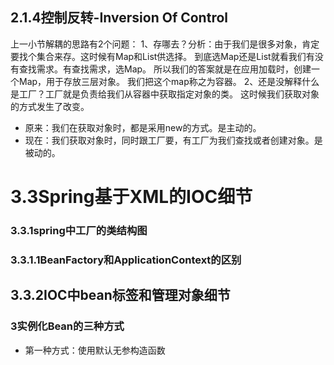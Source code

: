 ## 2.1.4控制反转-Inversion Of Control
上一小节解耦的思路有2个问题：
1、存哪去？分析：由于我们是很多对象，肯定要找个集合来存。这时候有Map和List供选择。
到底选Map还是List就看我们有没有查找需求。有查找需求，选Map。
所以我们的答案就是在应用加载时，创建一个Map，用于存放三层对象。
我们把这个map称之为容器。
2、还是没解释什么是工厂？工厂就是负责给我们从容器中获取指定对象的类。
这时候我们获取对象的方式发生了改变。
- 原来：我们在获取对象时，都是采用new的方式。是主动的。
- 现在：我们获取对象时，同时跟工厂要，有工厂为我们查找或者创建对象。是被动的。

# 3.3Spring基于XML的IOC细节
### 3.3.1spring中工厂的类结构图
### 3.3.1.1BeanFactory和ApplicationContext的区别
## 3.3.2IOC中bean标签和管理对象细节
### 3实例化Bean的三种方式
- 第一种方式：使用默认无参构造函数
<!--在默认情况下：它会根据默认无参构造函数来创建类对象。如果bean中没有默认无参构造函数，将会创建失败。
<bean id="accountService"class="com.itheima.service.impl.AccountServiceImpl"/>

- 第二种方式：spring管理静态工厂-使用静态工厂的方法创建对象

- 第三种方式：spring管理实例工厂-使用实例工厂的方法创建对象

<!--此种方式是：先把工厂的创建交给spring来管理。然后在使用工厂的bean来调用里面的方法factory-bean属性：用于指定实例工厂bean的id。factory-method属性：用于指定实例工厂中创建对象的方法。-->

















